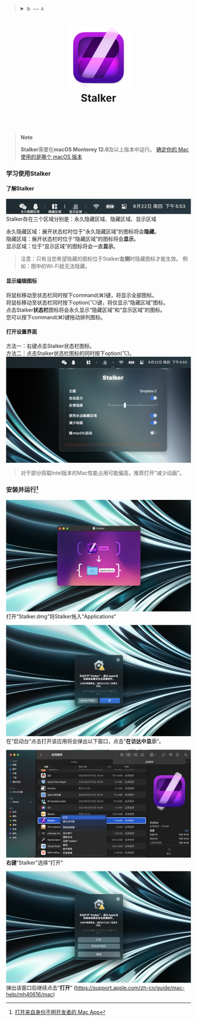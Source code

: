 <blockquote>
  <details>
    <summary>
      <code>あ ←→ A</code>
    </summary>
    <br />
    &emsp;&ensp;<a href="https://github.com/KrLite/Stalker">English</a>
    <br />
    &emsp;&ensp;简体中文
  </details>
</blockquote>

# <p align="center"><img width="172" src="/Stalker/Assets.xcassets/AppIcon.appiconset/icon_512x512@2x@2x.png?raw=true" /><br />Stalker</p><br />

> **Note**
> 
> **Stalker**需要在**macOS Monterey 12.0**及以上版本中运行。
>[确定你的 Mac 使用的是哪个 macOS 版本](https://support.apple.com/zh-cn/HT201260)

### 学习使用Stalker 

#### 了解Stalker

![Stalker布局](https://github.com/Xinshao-air/Xinshao-Doc/blob/main/截屏2023-06-22%2017.53.53.png?raw=true)
Stalker存在三个区域分别是：永久隐藏区域、隐藏区域、显示区域

永久隐藏区域：展开状态栏时位于“永久隐藏区域”的图标将会**隐藏**。  
隐藏区域：展开状态栏时位于“隐藏区域”的图标将会**显示**。  
显示区域：位于“显示区域”的图标将会一直**显示**。

>注意：只有当您希望隐藏的图标位于Stalker**左侧**时隐藏图标才能生效。
>例如：图中的Wi-Fi就无法隐藏。

#### 显示编辑图标

将鼠标移动至状态栏同时按下command(⌘)键，将显示全部图标。  
将鼠标移动至状态栏同时按下option(⌥)键，将仅显示“隐藏区域”图标。  
点击Stalker**状态栏**图标将会永久显示“隐藏区域”和“显示区域”的图标。  
您可以按下command(⌘)键拖动排列图标。  

#### 打开设置界面

方法一：右键点击Stalker状态栏图标。  
方法二：点击Stalker状态栏图标的同时按下option(⌥)。  
![Stalker设置](https://github.com/Xinshao-air/Xinshao-Doc/blob/main/测试.png?raw=true)
>对于部分搭载Intel版本的Mac性能占用可能偏高，推荐打开“减少动画”。

### 安装并运行[^install_and_run]

[^install_and_run]: [打开来自身份不明开发者的 Mac App](https://support.apple.com/zh-cn/guide/mac-help/mh40616/mac)

![截屏](https://github.com/Xinshao-air/Xinshao-Doc/blob/main/截屏2023-06-22%2016.55.33.png?raw=true)
打开“Stalker.dmg”将Stalker拖入“Applications“

![截屏](https://github.com/Xinshao-air/Xinshao-Doc/blob/main/截屏2023-06-22%2016.56.00.png?raw=true)
在“启动台”点击打开该应用将会弹出以下窗口，点击“**在访达中显示**“。

![截图](https://github.com/Xinshao-air/Xinshao-Doc/blob/main/截屏2023-06-22%2016.56.47.png?raw=true)
**右键**“Stalker”选择“打开”  

![截屏](https://github.com/Xinshao-air/Xinshao-Doc/blob/main/截屏2023-06-22%2016.57.10.png?raw=true)
弹出该窗口后继续点击“**打开**”
(https://support.apple.com/zh-cn/guide/mac-help/mh40616/mac)
